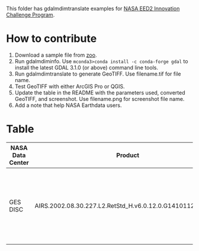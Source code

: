 This folder has gdalmdimtranslate examples for [NASA EED2 Innovation Challenge Program](https://bugs.earthdata.nasa.gov/browse/ICP-2).

# How to contribute

1. Download a sample file from [zoo](http://hdfeos.org/zoo).
2. Run gdalmdiminfo. Use ```mconda3>conda install -c conda-forge gdal``` to install the latest GDAL 3.1.0 (or above) command line tools.
3. Run gdalmdimtranslate to generate GeoTIFF. Use filename.tif for file name.
4. Test GeoTIFF with either ArcGIS Pro or QGIS.
5. Update the table in the README with the parameters used, converted GeoTIFF, and screenshot. Use filename.png for screenshot file name.
6. Add a note that help NASA Earthdata users.

# Table

| NASA Data Center | Product | Type | Parameters | GeoTIFF | Plot | Note |
|------------------|---------|------|------------|---------|------|------|
| GES DISC | AIRS.2002.08.30.227.L2.RetStd_H.v6.0.12.0.G14101125810.hdf | Swath | -array "name=/swaths/L2_Standard_atmospheric&surface_product/Data Fields/topog" | (AIRS.2002.08.30.227.L2.RetStd_H.v6.0.12.0.G14101125810.hdf.tif) | n/a | Swath can't be handled with geo-location information. It's just good for quick preview of data.|


